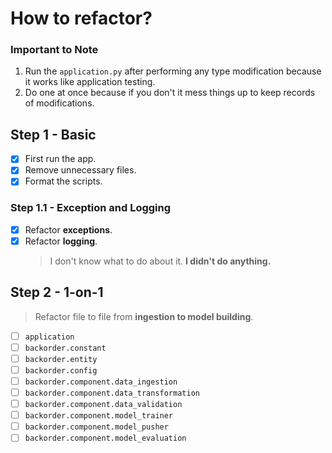 # How to refactor?

### Important to Note

1. Run the `application.py` after performing any type modification because it works like application testing.
2. Do one at once because if you don't it mess things up to keep records of modifications.

## Step 1 - Basic

- [x] First run the app.
- [x] Remove unnecessary files.
- [x] Format the scripts.

### Step 1.1 - Exception and Logging

- [x] Refactor **exceptions**.
- [x] Refactor **logging**.
  > I don't know what to do about it. **I didn't do anything.**

## Step 2 - 1-on-1

> Refactor file to file from **ingestion to model building**.

- [ ] `application`
- [ ] `backorder.constant`
- [ ] `backorder.entity`
- [ ] `backorder.config`
- [ ] `backorder.component.data_ingestion`
- [ ] `backorder.component.data_transformation`
- [ ] `backorder.component.data_validation`
- [ ] `backorder.component.model_trainer`
- [ ] `backorder.component.model_pusher`
- [ ] `backorder.component.model_evaluation`
